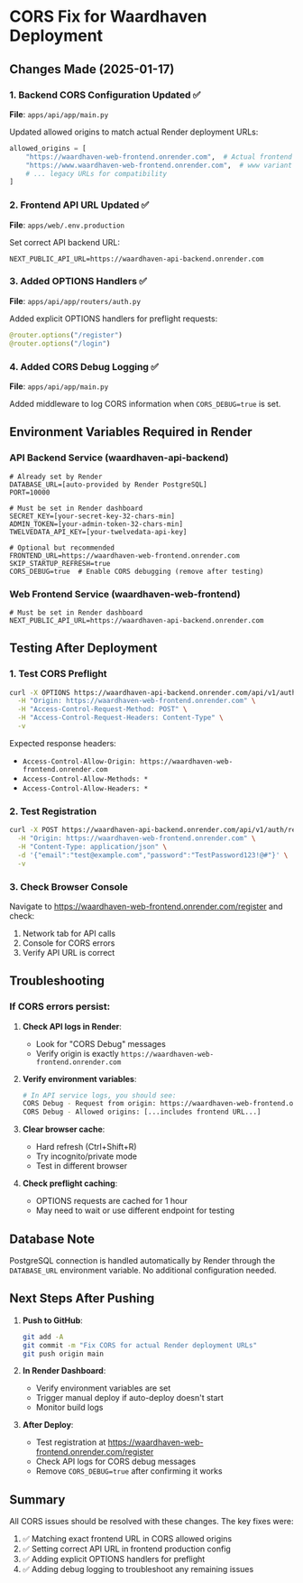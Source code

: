 # CORS Fix for Waardhaven Deployment

## Changes Made (2025-01-17)

### 1. Backend CORS Configuration Updated ✅
**File**: `apps/api/app/main.py`

Updated allowed origins to match actual Render deployment URLs:
```python
allowed_origins = [
    "https://waardhaven-web-frontend.onrender.com",  # Actual frontend URL
    "https://www.waardhaven-web-frontend.onrender.com",  # www variant
    # ... legacy URLs for compatibility
]
```

### 2. Frontend API URL Updated ✅
**File**: `apps/web/.env.production`

Set correct API backend URL:
```env
NEXT_PUBLIC_API_URL=https://waardhaven-api-backend.onrender.com
```

### 3. Added OPTIONS Handlers ✅
**File**: `apps/api/app/routers/auth.py`

Added explicit OPTIONS handlers for preflight requests:
```python
@router.options("/register")
@router.options("/login")
```

### 4. Added CORS Debug Logging ✅
**File**: `apps/api/app/main.py`

Added middleware to log CORS information when `CORS_DEBUG=true` is set.

## Environment Variables Required in Render

### API Backend Service (waardhaven-api-backend)
```env
# Already set by Render
DATABASE_URL=[auto-provided by Render PostgreSQL]
PORT=10000

# Must be set in Render dashboard
SECRET_KEY=[your-secret-key-32-chars-min]
ADMIN_TOKEN=[your-admin-token-32-chars-min]
TWELVEDATA_API_KEY=[your-twelvedata-api-key]

# Optional but recommended
FRONTEND_URL=https://waardhaven-web-frontend.onrender.com
SKIP_STARTUP_REFRESH=true
CORS_DEBUG=true  # Enable CORS debugging (remove after testing)
```

### Web Frontend Service (waardhaven-web-frontend)
```env
# Must be set in Render dashboard
NEXT_PUBLIC_API_URL=https://waardhaven-api-backend.onrender.com
```

## Testing After Deployment

### 1. Test CORS Preflight
```bash
curl -X OPTIONS https://waardhaven-api-backend.onrender.com/api/v1/auth/register \
  -H "Origin: https://waardhaven-web-frontend.onrender.com" \
  -H "Access-Control-Request-Method: POST" \
  -H "Access-Control-Request-Headers: Content-Type" \
  -v
```

Expected response headers:
- `Access-Control-Allow-Origin: https://waardhaven-web-frontend.onrender.com`
- `Access-Control-Allow-Methods: *`
- `Access-Control-Allow-Headers: *`

### 2. Test Registration
```bash
curl -X POST https://waardhaven-api-backend.onrender.com/api/v1/auth/register \
  -H "Origin: https://waardhaven-web-frontend.onrender.com" \
  -H "Content-Type: application/json" \
  -d '{"email":"test@example.com","password":"TestPassword123!@#"}' \
  -v
```

### 3. Check Browser Console
Navigate to https://waardhaven-web-frontend.onrender.com/register and check:
1. Network tab for API calls
2. Console for CORS errors
3. Verify API URL is correct

## Troubleshooting

### If CORS errors persist:

1. **Check API logs in Render**:
   - Look for "CORS Debug" messages
   - Verify origin is exactly `https://waardhaven-web-frontend.onrender.com`

2. **Verify environment variables**:
   ```bash
   # In API service logs, you should see:
   CORS Debug - Request from origin: https://waardhaven-web-frontend.onrender.com
   CORS Debug - Allowed origins: [...includes frontend URL...]
   ```

3. **Clear browser cache**:
   - Hard refresh (Ctrl+Shift+R)
   - Try incognito/private mode
   - Test in different browser

4. **Check preflight caching**:
   - OPTIONS requests are cached for 1 hour
   - May need to wait or use different endpoint for testing

## Database Note
PostgreSQL connection is handled automatically by Render through the `DATABASE_URL` environment variable. No additional configuration needed.

## Next Steps After Pushing

1. **Push to GitHub**:
   ```bash
   git add -A
   git commit -m "Fix CORS for actual Render deployment URLs"
   git push origin main
   ```

2. **In Render Dashboard**:
   - Verify environment variables are set
   - Trigger manual deploy if auto-deploy doesn't start
   - Monitor build logs

3. **After Deploy**:
   - Test registration at https://waardhaven-web-frontend.onrender.com/register
   - Check API logs for CORS debug messages
   - Remove `CORS_DEBUG=true` after confirming it works

## Summary
All CORS issues should be resolved with these changes. The key fixes were:
1. ✅ Matching exact frontend URL in CORS allowed origins
2. ✅ Setting correct API URL in frontend production config
3. ✅ Adding explicit OPTIONS handlers for preflight
4. ✅ Adding debug logging to troubleshoot any remaining issues